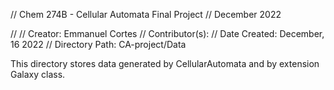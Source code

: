 // Chem 274B - Cellular Automata Final Project
// December 2022 

// 
// Creator: Emmanuel Cortes
// Contributor(s): 
// Date Created: December, 16 2022
// Directory Path: CA-project/Data

This directory stores data generated by CellularAutomata and by extension Galaxy class.
